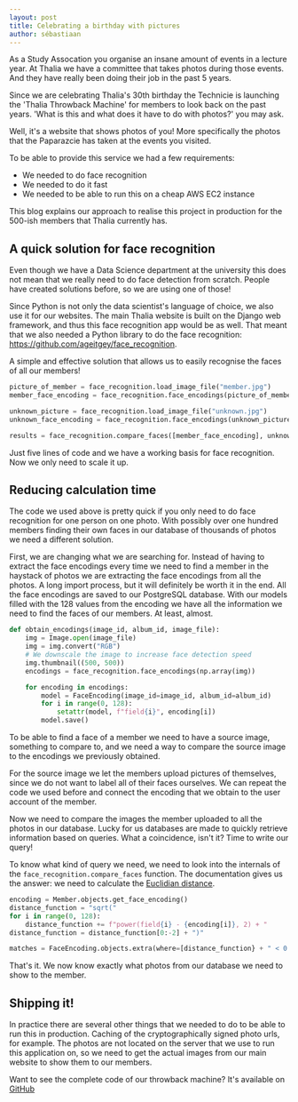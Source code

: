 ```yaml
---
layout: post
title: Celebrating a birthday with pictures
author: sébastiaan
---
```


As a Study Assocation you organise an insane amount of events in a lecture year. At Thalia we have a committee that takes photos during those events. And they have really been doing their job in the past 5 years.

Since we are celebrating Thalia's 30th birthday the Technicie is launching the 'Thalia Throwback Machine' for members to look back on the past years. 'What is this and what does it have to do with photos?' you may ask.

Well, it's a website that shows photos of you! More specifically the photos that the Paparazcie has taken at the events you visited.

To be able to provide this service we had a few requirements:
 - We needed to do face recognition
 - We needed to do it fast
 - We needed to be able to run this on a cheap AWS EC2 instance

This blog explains our approach to realise this project in production for the 500-ish members that Thalia currently has.

## A quick solution for face recognition

Even though we have a Data Science department at the university this does not mean that we really need to do face detection from scratch. People have created solutions before, so we are using one of those!

Since Python is not only the data scientist's language of choice, we also use it for our websites. The main Thalia website is built on the Django web framework, and thus this face recognition app would be as well. That meant that we also needed a Python library to do the face recognition: https://github.com/ageitgey/face_recognition.

A simple and effective solution that allows us to easily recognise the faces of all our members! 

```python
picture_of_member = face_recognition.load_image_file("member.jpg")
member_face_encoding = face_recognition.face_encodings(picture_of_member)[0]

unknown_picture = face_recognition.load_image_file("unknown.jpg")
unknown_face_encoding = face_recognition.face_encodings(unknown_picture)[0]

results = face_recognition.compare_faces([member_face_encoding], unknown_face_encoding)
```

Just five lines of code and we have a working basis for face recognition. Now we only need to scale it up.

## Reducing calculation time

The code we used above is pretty quick if you only need to do face recognition for one person on one photo. With possibly over one hundred members finding their own faces in our database of thousands of photos we need a different solution.

First, we are changing what we are searching for. Instead of having to extract the face encodings every time we need to find a member in the haystack of photos we are extracting the face encodings from all the photos. A long import process, but it will definitely be worth it in the end. All the face encodings are saved to our PostgreSQL database. With our models filled with the 128 values from the encoding we have all the information we need to find the faces of our members. At least, almost.

```python
def obtain_encodings(image_id, album_id, image_file):
    img = Image.open(image_file)
    img = img.convert("RGB")
    # We downscale the image to increase face detection speed
    img.thumbnail((500, 500))
    encodings = face_recognition.face_encodings(np.array(img))

    for encoding in encodings:
        model = FaceEncoding(image_id=image_id, album_id=album_id)
        for i in range(0, 128):
            setattr(model, f"field{i}", encoding[i])
        model.save()
```

To be able to find a face of a member we need to have a source image, something to compare to, and we need a way to compare the source image to the encodings we previously obtained.

For the source image we let the members upload pictures of themselves, since we do not want to label all of their faces ourselves. We can repeat the code we used before and connect the encoding that we obtain to the user account of the member. 

Now we need to compare the images the member uploaded to all the photos in our database. Lucky for us databases are made to quickly retrieve information based on queries. What a coincidence, isn't it? Time to write our query!

To know what kind of query we need, we need to look into the internals of the `face_recognition.compare_faces` function. The documentation gives us the answer: we need to calculate the [Euclidian distance](https://en.wikipedia.org/wiki/Euclidean_distance). 

```python
encoding = Member.objects.get_face_encoding()
distance_function = "sqrt("
for i in range(0, 128):
    distance_function += f"power(field{i} - {encoding[i]}, 2) + "
distance_function = distance_function[0:-2] + ")"

matches = FaceEncoding.objects.extra(where=[distance_function} + " < 0.49"])
```

That's it. We now know exactly what photos from our database we need to show to the member.

## Shipping it!

In practice there are several other things that we needed to do to be able to run this in production. Caching of the cryptographically signed photo urls, for example. The photos are not located on the server that we use to run this application on, so we need to get the actual images from our main website to show them to our members.

Want to see the complete code of our throwback machine? It's available on [GitHub](https://github.com/svthalia/face-detect-app)
